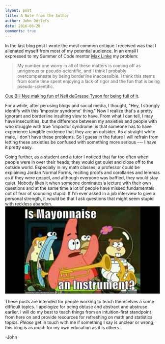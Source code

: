 ```yaml
---
layout: post
title: A Note from the Author
author: John Detlefs
date: 2016-06-28
comments: true
---
```


In the last blog post I wrote the most common critique I received was that
I alienated myself from most of my potential audience. In an email I expressed
to my Summer of Code mentor [Max Linke](http://www.biophys.mpg.de/en/hummer.html)
my problem:

>My number one worry in all of these matters is coming off as unrigorous or
pseudo-scientific, and I think I probably overcompensate by being borderline
inaccessible. I think this stems from some time spent enjoying a lack of rigor
and the fun that is being pseudo-scientific.  


[Cue Bill Nye making fun of Neil deGrasse Tyson for being full of it](https://www.youtube.com/watch?v=n0-jKmcNr_8).

For a while, after perusing blogs and social media, I thought, "Hey, I strongly
identify with this 'impostor syndrome' thing." Now I realize that's a pretty ignorant
and borderline insulting view to have. From what I can tell, I may have insecurities,
but the difference between my anxieties and people with who struggle with true
'impostor syndrome' is that someone has to have experience tangible evidence that
they are an outsider. As a straight white male, I don't have these problems.
So I guess in the future I will refrain from letting these anxieties be confused
with something more serious --- I have it pretty easy.

Going further, as a student and a tutor I noticed that far too often when people
were in over their heads, they would get quiet and close off to the outside
world. Especially in my math classes; a professor could be explaining Jordan
Normal Forms, reciting proofs and corollaries and lemmas as if they were
gospel, and although everyone was baffled, they would stay quiet. Nobody likes
it when someone dominates a lecture with their own questions and at the same
time a lot of people have missed fundamentals out of fear of sounding stupid.
If I’m ever asked in a job interview to give a personal strength, it would be
that I ask questions that might seem stupid with reckless abandon.
![me in class](/images/mayonnaise.jpg)

These posts are intended for people working to teach
themselves a some difficult topics. I apologize for being obtuse and abstract
and abstruse earlier. I will do my best to  teach things from an
intuition-first standpoint from here on and provide resources for refreshing
on math and statistics topics. *Please* get in touch with me if something I say
is unclear or wrong; this blog is as much for my own education as it is others.


-John
